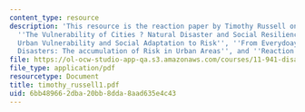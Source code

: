 ```yaml
---
content_type: resource
description: 'This resource is the reaction paper by Timothy Russell on the topics
  ''The Vulnerability of Cities ? Natural Disaster and Social Resilience'', ''Assessing
  Urban Vulnerability and Social Adaptation to Risk'', ''From Everydoay Hazards to
  Disasters: The accumulation of Risk in Urban Areas'', and ''Reaction''.'
file: https://ol-ocw-studio-app-qa.s3.amazonaws.com/courses/11-941-disaster-vulnerability-and-resilience-spring-2005/6bb489662dba20bb8dda8aad635e4c43_timothy_russell1.pdf
file_type: application/pdf
resourcetype: Document
title: timothy_russell1.pdf
uid: 6bb48966-2dba-20bb-8dda-8aad635e4c43
---
```

